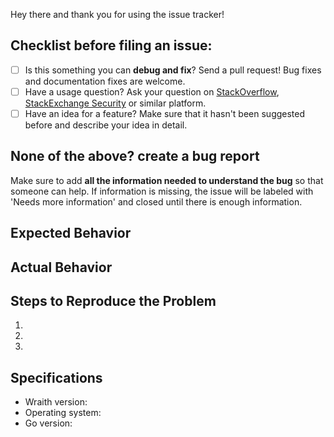 Hey there and thank you for using the issue tracker!

## Checklist before filing an issue:

- [ ] Is this something you can **debug and fix**? Send a pull request! Bug fixes and documentation fixes are welcome.
- [ ] Have a usage question? Ask your question on [StackOverflow](http://stackoverflow.com), [StackExchange Security](https://security.stackexchange.com) or similar platform.
- [ ] Have an idea for a feature? Make sure that it hasn't been suggested before and describe your idea in detail.

## None of the above? create a bug report

Make sure to add **all the information needed to understand the bug** so that someone can help. If information is missing, the issue will be labeled with 'Needs more information' and closed until there is enough information.

## Expected Behavior


## Actual Behavior


## Steps to Reproduce the Problem

  1.
  2.
  3.

## Specifications

  - Wraith version:
  - Operating system:
  - Go version:
